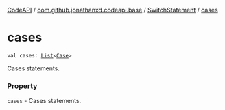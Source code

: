 [CodeAPI](../../index.md) / [com.github.jonathanxd.codeapi.base](../index.md) / [SwitchStatement](index.md) / [cases](.)

# cases

`val cases: `[`List`](https://kotlinlang.org/api/latest/jvm/stdlib/kotlin.collections/-list/index.html)`<`[`Case`](../-case/index.md)`>`

Cases statements.

### Property

`cases` - Cases statements.